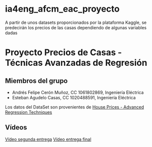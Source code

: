 # ia4eng_afcm_eac_proyecto
A partir de unos datasets proporcionados por la plataforma Kaggle, se predecirán los precios de las casas dependiendo de algunas variables dadas

# Proyecto Precios de Casas - Técnicas Avanzadas de Regresión

## Miembros del grupo

- Andrés Felipe Cerón Muñoz, CC 1061802869, Ingeniería Eléctrica
- Esteban Agudelo Casas, CC 1020488591, Ingeniería Eléctrica

Los datos del DataSet son provenientes de [House Prices - Advanced Regression Techniques](https://www.kaggle.com/competitions/house-prices-advanced-regression-techniques/data)
## Vídeos
[Vídeo segunda entrega](https://www.youtube.com/watch?v=nonqJFQ-So8)
[Vídeo entrega final](https://www.youtube.com/watch?v=pHfV5shQ_G8)

